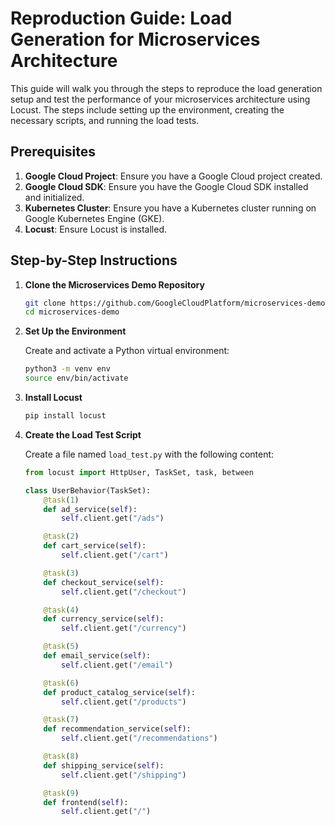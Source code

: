 # Reproduction Guide: Load Generation for Microservices Architecture

This guide will walk you through the steps to reproduce the load generation setup and test the performance of your microservices architecture using Locust. The steps include setting up the environment, creating the necessary scripts, and running the load tests.

## Prerequisites

1. **Google Cloud Project**: Ensure you have a Google Cloud project created.
2. **Google Cloud SDK**: Ensure you have the Google Cloud SDK installed and initialized.
3. **Kubernetes Cluster**: Ensure you have a Kubernetes cluster running on Google Kubernetes Engine (GKE).
4. **Locust**: Ensure Locust is installed.

## Step-by-Step Instructions

1. **Clone the Microservices Demo Repository**

    ```sh
    git clone https://github.com/GoogleCloudPlatform/microservices-demo.git
    cd microservices-demo
    ```

2. **Set Up the Environment**

    Create and activate a Python virtual environment:

    ```sh
    python3 -m venv env
    source env/bin/activate
    ```

3. **Install Locust**

    ```sh
    pip install locust
    ```

4. **Create the Load Test Script**

    Create a file named `load_test.py` with the following content:

    ```python
    from locust import HttpUser, TaskSet, task, between

    class UserBehavior(TaskSet):
        @task(1)
        def ad_service(self):
            self.client.get("/ads")

        @task(2)
        def cart_service(self):
            self.client.get("/cart")

        @task(3)
        def checkout_service(self):
            self.client.get("/checkout")

        @task(4)
        def currency_service(self):
            self.client.get("/currency")

        @task(5)
        def email_service(self):
            self.client.get("/email")

        @task(6)
        def product_catalog_service(self):
            self.client.get("/products")

        @task(7)
        def recommendation_service(self):
            self.client.get("/recommendations")

        @task(8)
        def shipping_service(self):
            self.client.get("/shipping")

        @task(9)
        def frontend(self):
            self.client.get("/")
